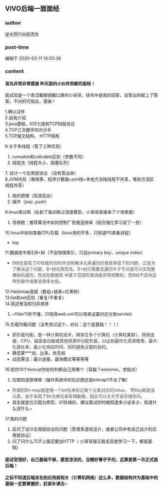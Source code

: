## VIVO后端一面面经
### author 
逆光而行向死而生
### post-time 

编辑于  2020-03-11 14:03:36
### content 
<div class="post-topic-des nc-post-content">
 <h4>
  <strong>
   首先非常非常感谢
  </strong>
  <strong>
   昨天面的小伙伴贡献的面经！
  </strong>
 </h4>
 <p>
  面试官是一个青涩戴眼镜戴口罩的小哥哥，括号中是我的回答，没答出的赋上了答案，不对的可指出，感谢！
 </p>
 <p>
  <span>
  </span>
  1.确认证件
  <br/>
  2.自我介绍
  <br/>
  3.java基础，IOS七层和TCP四层协议
  <br/>
  4.TCP三次握手四次分手
  <br/>
  5.TCP报文结构，
  <span>
   HTTP结构
  </span>
 </p>
 <div>
  6.关于多线程（答了三种实现）
 </div>
 <div>
  <ol>
   <li>
    runnable和callnable区别（参数不同）
   </li>
   <li>
    <span>
    </span>
    线程池（线程大小，阻塞队列）
   </li>
  </ol>
 </div>
 <div>
  7.
  <span>
  </span>
  设计一个应用层协议
  <span>
  </span>
  （没有答出来）
 </div>
 <div>
  <div>
   8.JVM内存（堆栈等，程序计数器+jvm栈+本地方法栈线程不共享，堆和方法区线程共享）
  </div>
  <div>
   <ol>
    <li>
     栈的原理（先进后出）
    </li>
    <li>
     操作（pop ,push）
    </li>
   </ol>
  </div>
 </div>
 <div>
  9.linux用过嘛（扯到了我训练过深度模型，小哥哥直接来了个场景题）
 </div>
 <div>
  <ol>
   <li>
    <span>
     场景题：推荐算法中如何控制广告推送频率（结合强化学习说了一些）
    </span>
   </li>
  </ol>
 </div>
 <div>
  10.linux中如何查看CPU负载（linux用的不多，只知道PS查看进程）
 </div>
 <div>
  <ul>
   <li>
    top
   </li>
  </ul>
 </div>
 <div>
  11.数据库中索引B+树（不会物理索引，只会primary key，unique index）
 </div>
 <div>
  <ul>
   <li>
    <span style="color:#4F4F4F;">
     B树在提高了IO性能的同时并没有解决元素遍历的我效率低下的问题，正是为了解决这个问题，B+树应用而生。B+树只需要去遍历叶子节点就可以实现整棵树的遍历。而且在数据库 中基于范围的查询是非常频繁的，而B树不支持这样的操作或者说效率太低。
    </span>
   </li>
  </ul>
 </div>
 <div>
  12.Hashmap底层（数组+链表+红黑树）
 </div>
 13.list和set区别（重复/不重复）
 <br/>
 <div>
  14.简述冒泡和归并排序
 </div>
 <div>
  <ol>
   <li>
    ~filter?(听不懂，只晓得web.xml可以用来设置对应分发servlet)
   </li>
  </ol>
 </div>
 <div>
  15.负载均衡问题（没考虑过这个，对曰：这个是基础！！！）
 </div>
 <div>
  <ul>
   <li>
    <span style="color:#333333;">
     即负载均衡，是一种计算机技术，用来在多个计算机（计算机集群）、网络连接、CPU、磁盘驱动器或其他资源中分配负载，以达到最优化资源使用、最大化吞吐率、最小化响应时间、同时避免过载的目的。
    </span>
   </li>
   <li>
    静态算***询，比率，优先权
   </li>
   <li>
    动态算法：最少连接，最快模式等等等等
   </li>
  </ul>
 </div>
 <div>
  16.给你10个tomcat你如何判断自己用哪个（容器？emmmm，求指点）
 </div>
 <div>
  <ol>
   <li>
    位图知道原理嘛（操作系统中的位示图还是bitmap?不太了解）
   </li>
  </ol>
  <ul>
   <li>
    <span style="color:#4D4D4D;">
     所谓的Bit-map就是用一个bit位来标记某个元素对应的Value， 而Key即是该元素。由于采用了Bit为单位来存储数据，因此可以大大节省存储空间。
    </span>
   </li>
   <li>
    <span>
     其实就是位示图为原型，01存储的，建议面试的时候知道多少说多少，知道什么说什么~
    </span>
    <br/>
   </li>
  </ul>
 </div>
 <div>
  17.我的问题
 </div>
 <div>
  <ol>
   <li>
    反问了设计应用层协议的问题（答很多游戏设计，或者公司中有自己设计的应用层协议）
   </li>
   <li>
    问了问什么TCP上面还要加HTTP（
    <span>
     小哥哥提示我去百度学习一下，都是基础）
    </span>
   </li>
  </ol>
 </div>
 <h4>
  面试官很好，自己基础不够，感觉凉凉的，没睡好晕乎乎的，这算是第一次正式面后端！
 </h4>
 <h4>
  之前不知道后端涉及到应用层相关（计算机网络）这么多，数据结构作为基础中的基础一定要掌握好，赶紧补课去~
 </h4>
</div>
